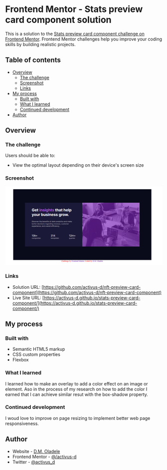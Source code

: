 # Frontend Mentor - Stats preview card component solution

This is a solution to the [Stats preview card component challenge on Frontend Mentor](https://www.frontendmentor.io/challenges/stats-preview-card-component-8JqbgoU62). Frontend Mentor challenges help you improve your coding skills by building realistic projects. 

## Table of contents

- [Overview](#overview)
  - [The challenge](#the-challenge)
  - [Screenshot](#screenshot)
  - [Links](#links)
- [My process](#my-process)
  - [Built with](#built-with)
  - [What I learned](#what-i-learned)
  - [Continued development](#continued-development)
- [Author](#author)


## Overview

### The challenge

Users should be able to:

- View the optimal layout depending on their device's screen size

### Screenshot

![](images/Screenshot%20(90).png)



### Links

- Solution URL: [https://github.com/activus-d/nft-preview-card-component](https://github.com/activus-d/nft-preview-card-component)
- Live Site URL: [https://activus-d.github.io/stats-preview-card-component/](https://activus-d.github.io/stats-preview-card-component/)

## My process

### Built with

- Semantic HTML5 markup
- CSS custom properties
- Flexbox


### What I learned

I learned how to make an overlay to add a color effect on an image or element. Aso in the process of my research on how to add the color I earned that I can achieve similar resut with the box-shadow property.

### Continued development

I woud love to improve on page resizing to implement better web page responsiveness.


## Author

- Website - [D.M. Oladele](https://activuscode.hashnode.dev/)
- Frontend Mentor - [@/activus-d](https://www.frontendmentor.io/profile//activus-d)
- Twitter - [@activus_d](https://twitter.com/activus_d)
